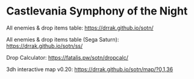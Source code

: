 # Castlevania Symphony of the Night
All enemies & drop items table: https://drrak.github.io/sotn/

All enemies & drop items table (Sega Saturn): https://drrak.github.io/sotn/ss/

Drop Calculator: https://fatalis.pw/sotn/dropcalc/

3dh interactive map v0.20: https://drrak.github.io/sotn/map/?0,1,36
